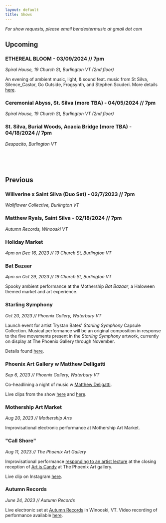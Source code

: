 ```yaml
---
layout: default
title: Shows
---
```


*For show requests, please email bendextermusic at gmail dot com*

## Upcoming

### **ETHEREAL BLOOM - 03/09/2024 // 7pm** 

*Spiral House, 19 Church St, Burlington VT (2nd floor)*

An evening of ambient music, light, & sound feat. music from St Silva, Silence_Castor, Go Outside, Frogsynth, and Stephen Scuderi. More details [here](https://www.instagram.com/p/C3xui7BuNTY/).

### **Ceremonial Abyss, St. Silva (more TBA) - 04/05/2024 // 7pm** 

*Spiral House, 19 Church St, Burlington VT (2nd floor)*

### **St. Silva, Burial Woods, Acacia Bridge (more TBA) - 04/18/2024 // 7pm** 

*Despacito, Burlington VT*

<br>
<br>
<br>

## Previous

### **Willverine x Saint Silva (Duo Set) - 02/7/2023 // 7pm** 

*Wallflower Collective, Burlington VT*

### **Matthew Ryals, Saint Silva - 02/18/2024 // 7pm** 

*Autumn Records, Winooski VT*

### **Holiday Market** 
*4pm on Dec 16, 2023 // 19 Church St, Burlington VT*

### **Bat Bazaar** 
*4pm on Oct 29, 2023 // 19 Church St, Burlington VT*

Spooky ambient performance at the Mothership *Bat Bazaar*, a Haloween themed market and art experience.

### **Starling Symphony** 

*Oct 20, 2023 // Phoenix Gallery, Waterbury VT*

Launch event for artist Trystan Bates' *Starling Symphony* Capsule Collection. Musical performance will be an original composition in response to the five movements present in the *Starling Symphony* artwork, currently on display at The Phoenix Gallery through November.

Details found [here](https://www.instagram.com/st.silva.music/?img_index=1).

### **Phoenix Art Gallery w Matthew Delligatti** 
*Sep 6, 2023 // Phoenix Gallery, Waterbury VT*

Co-headlining a night of music w [Matthew Deligatti](https://www.matthewdelligatti.com/). 

Live clips from the show [here](https://www.instagram.com/p/Cw3s454Ol0N/) and [here](https://www.instagram.com/p/Cw3uofVOauZ/).

### **Mothership Art Market** 
*Aug 20, 2023 // Mothership Arts*

Improvisational electronic performance at Mothership Art Market.

### **"Call Shore"** 
*Aug 11, 2023 // The Phoenix Art Gallery*

Improvisational performance [responding to an artist lecture](https://thephoenixvt.com/events-calendar/2023/8/11/phoenix-talks-steve-budington-amp-saint-silva) at the closing reception of [Art is Candy](https://thephoenixvt.com/events-calendar/2023/8/11/phoenix-talks-steve-budington-amp-saint-silva) at The Phoenix Art gallery.

Live clip on Instagram [here](https://www.instagram.com/p/Cv0wYtiBg1l/).

### **Autumn Records** 
*June 24, 2023 // Autumn Records*

Live electronic set at [Autumn Records](https://www.autumnrecordsvt.com/) in Winooski, VT. Video recording of performance available [here](https://youtu.be/Zbh9wtCPIus).

